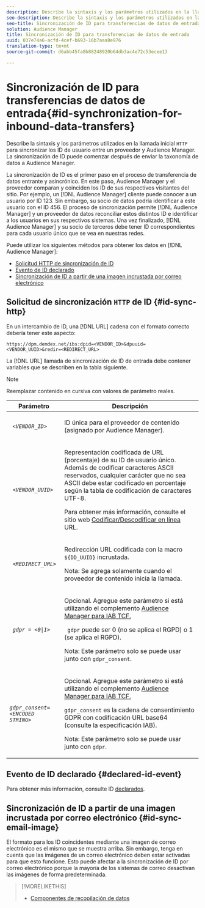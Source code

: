 ```yaml
---
description: Describe la sintaxis y los parámetros utilizados en la llamada HTTP inicial para sincronizar los ID de usuario entre un proveedor y Audience Manager. La sincronización de ID puede comenzar después de enviar la taxonomía de datos a Audience Manager.
seo-description: Describe la sintaxis y los parámetros utilizados en la llamada HTTP inicial para sincronizar los ID de usuario entre un proveedor y Audience Manager. La sincronización de ID puede comenzar después de enviar la taxonomía de datos a Audience Manager.
seo-title: Sincronización de ID para transferencias de datos de entrada
solution: Audience Manager
title: Sincronización de ID para transferencias de datos de entrada
uuid: 037e74a6-acfd-4cef-b693-16b7aaa8e976
translation-type: tm+mt
source-git-commit: d6abb45fa8b88248920b64db3ac4e72c53ecee13

---
```



# Sincronización de ID para transferencias de datos de entrada{#id-synchronization-for-inbound-data-transfers}

Describe la sintaxis y los parámetros utilizados en la llamada inicial `HTTP` para sincronizar los ID de usuario entre un proveedor y Audience Manager. La sincronización de ID puede comenzar después de enviar la taxonomía de datos a Audience Manager.

<!-- c_id_sync_in.xml -->

La sincronización de ID es el primer paso en el proceso de transferencia de datos entrante y asincrónico. En este paso, Audience Manager y el proveedor comparan y coinciden los ID de sus respectivos visitantes del sitio. Por ejemplo, un [!DNL Audience Manager] cliente puede conocer a un usuario por ID 123. Sin embargo, su socio de datos podría identificar a este usuario con el ID 456. El proceso de sincronización permite [!DNL Audience Manager] y un proveedor de datos reconciliar estos distintos ID e identificar a los usuarios en sus respectivos sistemas. Una vez finalizado, [!DNL Audience Manager] y su socio de terceros debe tener ID correspondientes para cada usuario único que se vea en nuestras redes.

Puede utilizar los siguientes métodos para obtener los datos en [!DNL Audience Manager]:

* [Solicitud HTTP de sincronización de ID](../../../integration/sending-audience-data/batch-data-transfer-explained/id-sync-http.md#id-sync-http)
* [Evento de ID declarado](../../../integration/sending-audience-data/batch-data-transfer-explained/id-sync-http.md#declared-id-event)
* [Sincronización de ID a partir de una imagen incrustada por correo electrónico](../../../integration/sending-audience-data/batch-data-transfer-explained/id-sync-http.md#id-sync-email-image)

## Solicitud de sincronización `HTTP` de ID {#id-sync-http}

En un intercambio de ID, una [!DNL URL] cadena con el formato correcto debería tener este aspecto:

```
https://dpm.demdex.net/ibs:dpid=<VENDOR_ID>&dpuuid=<VENDOR_UUID>&redir=<REDIRECT_URL>
```

La [!DNL URL] llamada de sincronización de ID de entrada debe contener variables que se describen en la tabla siguiente.

>[!NOTE]
>
>Reemplazar contenido en cursiva con valores de parámetro reales.

<table id="table_EB9F4246E2A34ABB8ED06EA458EB186F"> 
 <thead> 
  <tr> 
   <th colname="col1" class="entry"> Parámetro </th> 
   <th colname="col2" class="entry"> Descripción </th> 
  </tr> 
 </thead>
 <tbody> 
  <tr> 
   <td colname="col1"> <code> <i>&lt;VENDOR_ID&gt;</i> </code> </td> 
   <td colname="col2"> <p>ID única para el proveedor de contenido (asignado por <span class="keyword"> Audience Manager</span>). </p> </td> 
  </tr> 
  <tr> 
   <td colname="col1"> <code> <i>&lt;VENDOR_UUID&gt;</i> </code> </td> 
   <td colname="col2"> <p>Representación codificada de URL (porcentaje) de su ID de usuario único. Además de codificar caracteres ASCII reservados, cualquier carácter que no sea ASCII debe estar codificado en porcentaje según la tabla de codificación de caracteres UTF-8. </p> <p>Para obtener más información, consulte el sitio web <a href="https://www.url-encode-decode.com" format="http" scope="external"> Codificar/Descodificar en línea</a> URL. </p> </td> 
  </tr> 
  <tr> 
   <td colname="col1"> <code> <i>&lt;REDIRECT_URL&gt;</i> </code> </td> 
   <td colname="col2"> <p>Redirección URL codificada con la macro <code> ${DD_UUID}</code> incrustada. </p> <p>Nota:  Se agrega solamente cuando el proveedor de contenido inicia la llamada. </p> </td> 
  </tr> 
  <tr> 
   <td colname="col1"> <code> <i>gdpr = &lt;0|1&gt;</i> </code> </td> 
   <td colname="col2"> <p>Opcional. Agregue este parámetro si está utilizando el complemento <a href="../../../overview/aam-gdpr/aam-iab-plugin.md">Audience Manager para IAB TCF.</a></p> <p><code> gdpr</code> puede ser 0 (no se aplica el RGPD) o 1 (se aplica el RGPD). </p> <p> <b></b> Nota: Este parámetro solo se puede usar junto con <code>gdpr_consent</code>.</p></td> 
  </tr> 
  <tr> 
   <td colname="col1"> <code><i>gdpr_consent=&lt;ENCODED STRING&gt;</i> </code> </td> 
   <td colname="col2"> <p>Opcional. Agregue este parámetro si está utilizando el complemento <a href="../../../overview/aam-gdpr/aam-iab-plugin.md">Audience Manager para IAB TCF.</a></p> <p><code>gdpr_consent</code> es la cadena de consentimiento GDPR con codificación URL base64 (consulte la especificación <a href="https://github.com/InteractiveAdvertisingBureau/GDPR-Transparency-and-Consent-Framework/blob/master/URL-based%20Consent%20Passing_%20Framework%20Guidance.md#specifications" format="http" scope="external"></a>IAB). </p> <p> <b></b> Nota: Este parámetro solo se puede usar junto con <code>gdpr</code>.</p> </td> 
  </tr> 
 </tbody> 
</table>

## Evento de ID declarado {#declared-id-event}

Para obtener más información, consulte ID [declarados](../../../features/declared-ids.md).

## Sincronización de ID a partir de una imagen incrustada por correo electrónico {#id-sync-email-image}

El formato para los ID coincidentes mediante una imagen de correo electrónico es el mismo que se muestra arriba. Sin embargo, tenga en cuenta que las imágenes de un correo electrónico deben estar activadas para que esto funcione. Esto puede afectar a la sincronización de ID por correo electrónico porque la mayoría de los sistemas de correo desactivan las imágenes de forma predeterminada.

>[!MORELIKETHIS]
>
>* [Componentes de recopilación de datos](../../../reference/system-components/components-data-collection.md)

